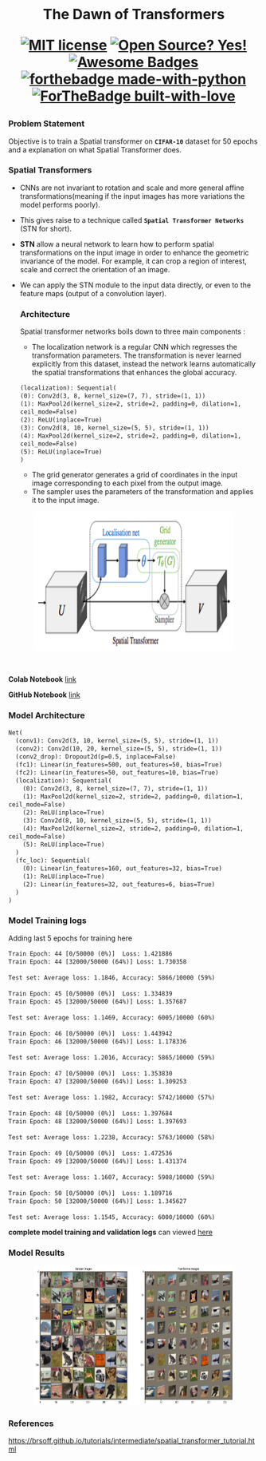<br/>
<h1 align="center"> The Dawn of Transformers
<br/>

<!-- toc -->
 
    
[![MIT license](https://img.shields.io/badge/License-MIT-blue.svg)](https://lbesson.mit-license.org/)
[![Open Source? Yes!](https://badgen.net/badge/Open%20Source%20%3F/Yes%21/blue?icon=github)](https://github.com/RajamannarAanjaram/badges/)
[![Awesome Badges](https://img.shields.io/badge/badges-awesome-green.svg)](https://github.com/RajamannarAanjaram/badges)
    <br>
[![forthebadge made-with-python](http://ForTheBadge.com/images/badges/made-with-python.svg)](https://www.python.org/)
[![ForTheBadge built-with-love](http://ForTheBadge.com/images/badges/built-with-love.svg)](https://GitHub.com/RajamannarAanjaram/)


### Problem Statement
Objective is to train a Spatial transformer on **`CIFAR-10`** dataset for 50 epochs and a explanation on what Spatial Transformer does.

### Spatial Transformers
- CNNs are not invariant to rotation and scale and more general affine transformations(meaning if the input images has more variations the model performs poorly).
- This gives raise to a technique called **`Spatial Transformer Networks`** (STN for short).<br/>
- **STN** allow a neural network to learn how to perform spatial transformations on the input image in order to enhance the geometric invariance of the model. For example, it can crop a region of interest, scale and correct the orientation of an image.
- We can apply the STN module to the input data directly, or even to the feature maps (output of a convolution layer).
  
  ### Architecture
  
  Spatial transformer networks boils down to three main components :
    - The localization network is a regular CNN which regresses the transformation parameters. The transformation is never learned explicitly from this dataset, instead the network learns automatically the spatial transformations that enhances the global accuracy.
    ```
    (localization): Sequential(
    (0): Conv2d(3, 8, kernel_size=(7, 7), stride=(1, 1))
    (1): MaxPool2d(kernel_size=2, stride=2, padding=0, dilation=1, ceil_mode=False)
    (2): ReLU(inplace=True)
    (3): Conv2d(8, 10, kernel_size=(5, 5), stride=(1, 1))
    (4): MaxPool2d(kernel_size=2, stride=2, padding=0, dilation=1, ceil_mode=False)
    (5): ReLU(inplace=True)
  )
    ```
    
    - The grid generator generates a grid of coordinates in the input image corresponding to each pixel from the output image.
    - The sampler uses the parameters of the transformation and applies it to the input image.
<p align="center">
  <img width="400" height="280" src="./images/stn-arch.png">
<p/>
 
<br/>
 
**Colab Notebook** [link](https://colab.research.google.com/drive/1KPC3hC1GiV-Cogv-yo8_7qzcV1DgheBW#scrollTo=sGlfCagJJSaD)<br/>
 
**GitHub Notebook** [link](https://github.com/RajamannarAanjaram/Deep-Neural-Network/blob/master/Dawn%20of%20Transformers/Saptial%20Transformers/SpatialTransformer.ipynb)<br/>
 

### Model Architecture

```
Net(
  (conv1): Conv2d(3, 10, kernel_size=(5, 5), stride=(1, 1))
  (conv2): Conv2d(10, 20, kernel_size=(5, 5), stride=(1, 1))
  (conv2_drop): Dropout2d(p=0.5, inplace=False)
  (fc1): Linear(in_features=500, out_features=50, bias=True)
  (fc2): Linear(in_features=50, out_features=10, bias=True)
  (localization): Sequential(
    (0): Conv2d(3, 8, kernel_size=(7, 7), stride=(1, 1))
    (1): MaxPool2d(kernel_size=2, stride=2, padding=0, dilation=1, ceil_mode=False)
    (2): ReLU(inplace=True)
    (3): Conv2d(8, 10, kernel_size=(5, 5), stride=(1, 1))
    (4): MaxPool2d(kernel_size=2, stride=2, padding=0, dilation=1, ceil_mode=False)
    (5): ReLU(inplace=True)
  )
  (fc_loc): Sequential(
    (0): Linear(in_features=160, out_features=32, bias=True)
    (1): ReLU(inplace=True)
    (2): Linear(in_features=32, out_features=6, bias=True)
  )
)
```
### Model Training logs
 
Adding last 5 epochs for training here
```
Train Epoch: 44 [0/50000 (0%)]	Loss: 1.421886
Train Epoch: 44 [32000/50000 (64%)]	Loss: 1.730358

Test set: Average loss: 1.1846, Accuracy: 5866/10000 (59%)

Train Epoch: 45 [0/50000 (0%)]	Loss: 1.334839
Train Epoch: 45 [32000/50000 (64%)]	Loss: 1.357687

Test set: Average loss: 1.1469, Accuracy: 6005/10000 (60%)

Train Epoch: 46 [0/50000 (0%)]	Loss: 1.443942
Train Epoch: 46 [32000/50000 (64%)]	Loss: 1.178336

Test set: Average loss: 1.2016, Accuracy: 5865/10000 (59%)

Train Epoch: 47 [0/50000 (0%)]	Loss: 1.353830
Train Epoch: 47 [32000/50000 (64%)]	Loss: 1.309253

Test set: Average loss: 1.1982, Accuracy: 5742/10000 (57%)

Train Epoch: 48 [0/50000 (0%)]	Loss: 1.397684
Train Epoch: 48 [32000/50000 (64%)]	Loss: 1.397693

Test set: Average loss: 1.2238, Accuracy: 5763/10000 (58%)

Train Epoch: 49 [0/50000 (0%)]	Loss: 1.472536
Train Epoch: 49 [32000/50000 (64%)]	Loss: 1.431374

Test set: Average loss: 1.1607, Accuracy: 5908/10000 (59%)

Train Epoch: 50 [0/50000 (0%)]	Loss: 1.189716
Train Epoch: 50 [32000/50000 (64%)]	Loss: 1.345627

Test set: Average loss: 1.1545, Accuracy: 6000/10000 (60%)

```

**complete model training and validation logs** can viewed [here](https://github.com/RajamannarAanjaram/Deep-Neural-Network/blob/master/Dawn%20of%20Transformers/Saptial%20Transformers/Logs.md)
 
### Model Results
 
<p align="center">
  <img width="400" height="280" src="./images/out.png">
<p/>

<!-- toc -->
### References
 
https://brsoff.github.io/tutorials/intermediate/spatial_transformer_tutorial.html

